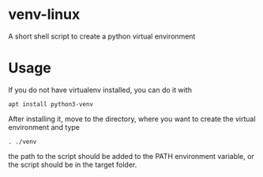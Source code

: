 # venv-linux
A short shell script to create a python virtual environment

# Usage
If you do not have virtualenv installed, you can do it with

```apt install python3-venv```

After installing it, move to the directory, where you want to
create the virtual environment and type

```. ./venv```

the path to the script should be added to the PATH environment
variable, or the script should be in the target folder.